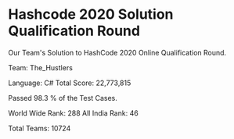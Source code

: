 # Hashcode 2020 Solution Qualification Round
 Our Team's Solution to HashCode 2020 Online Qualification Round.

Team: The_Hustlers

Language: C#
Total Score: 22,773,815

Passed 98.3 % of the Test Cases.

World Wide Rank: 288
All India Rank: 46

Total Teams: 10724